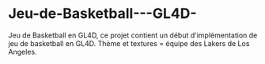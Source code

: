 # Jeu-de-Basketball---GL4D-
Jeu de Basketball en GL4D, ce projet contient un début d'implémentation de jeu de basketball en GL4D. Thème et textures = équipe des Lakers de Los Angeles.
